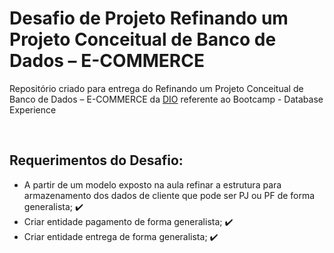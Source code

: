 # Desafio de Projeto Refinando um Projeto Conceitual de Banco de Dados – E-COMMERCE
Repositório criado para entrega do Refinando um Projeto Conceitual de Banco de Dados – E-COMMERCE da [DIO](https://web.dio.me/) referente ao Bootcamp - Database Experience

<br />

## Requerimentos do Desafio:
- A partir de um modelo exposto na aula refinar a estrutura para armazenamento dos dados de cliente que pode ser PJ ou PF de forma generalista; :heavy_check_mark:
- Criar entidade pagamento de forma generalista; :heavy_check_mark:
- Criar entidade entrega de forma generalista; :heavy_check_mark:
